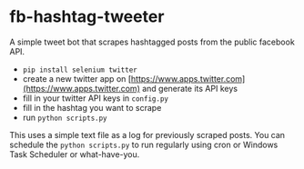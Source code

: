 # fb-hashtag-tweeter
A simple tweet bot that scrapes hashtagged posts from the public facebook API. 

- `pip install selenium twitter`
- create a new twitter app on [https://www.apps.twitter.com](https://www.apps.twitter.com) and generate its API keys
- fill in your twitter API keys in `config.py`
- fill in the hashtag you want to scrape
- run `python scripts.py`

This uses a simple text file as a log for previously scraped posts. You can schedule the `python scripts.py` to run regularly using cron or Windows Task Scheduler or what-have-you.
